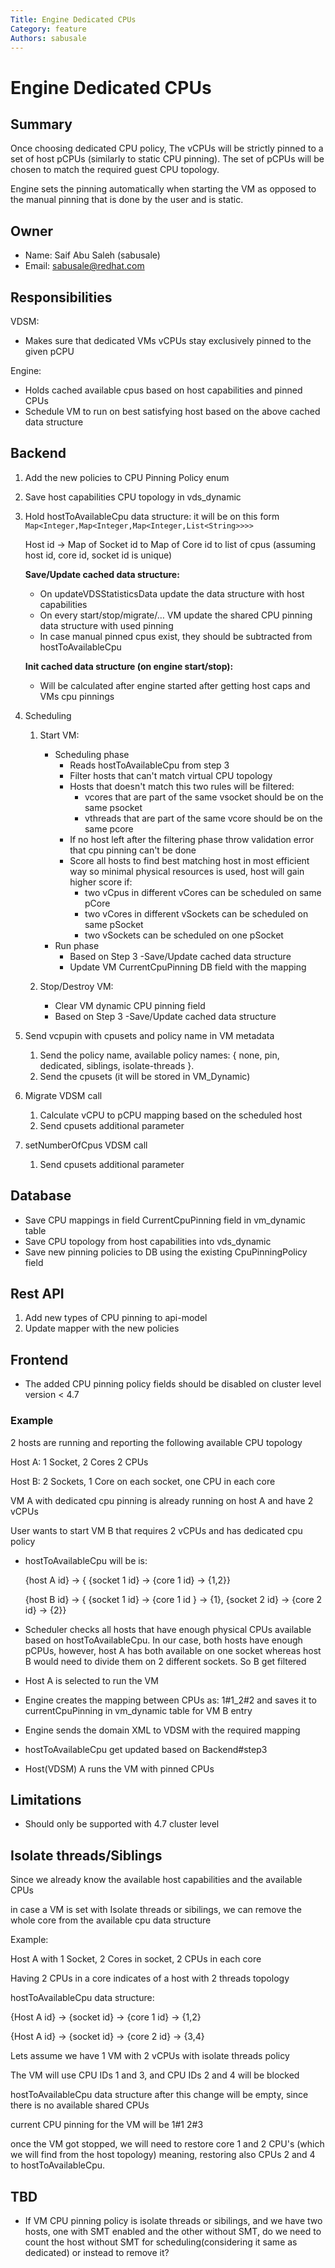 ```yaml
---
Title: Engine Dedicated CPUs
Category: feature
Authors: sabusale
---
```


# Engine Dedicated CPUs

## Summary

Once choosing dedicated CPU policy, The vCPUs will be strictly pinned to a set of host pCPUs
(similarly to static CPU pinning). The set of pCPUs will be chosen to match the required guest CPU topology.

Engine sets the pinning automatically when starting the VM as opposed to the manual pinning that is
done by the user and is static.

## Owner

-   Name: Saif Abu Saleh (sabusale)
-   Email: sabusale@redhat.com

## Responsibilities

VDSM:

- Makes sure that dedicated VMs vCPUs stay exclusively pinned to the given pCPU

Engine:
- Holds cached available cpus based on host capabilities and pinned CPUs
- Schedule VM to run on best satisfying host based on the above cached data structure



## Backend

1. Add the new policies to CPU Pinning Policy enum
2. Save host capabilities CPU topology in vds_dynamic
3. Hold hostToAvailableCpu data structure:
    it will be on this form `Map<Integer,Map<Integer,Map<Integer,List<String>>>>`
   
    Host id -> Map of Socket id to Map of Core id to list of cpus
    (assuming host id, core id, socket id is unique)

    **Save/Update cached data structure:**    

    * On updateVDSStatisticsData update the data structure with host capabilities
    * On every start/stop/migrate/… VM update the shared CPU pinning data structure
    with used pinning
    * In case manual pinned cpus exist, they should be subtracted from hostToAvailableCpu 

   **Init cached data structure (on engine start/stop):**

    * Will be calculated after engine started after getting host caps and VMs cpu pinnings
    

4. Scheduling
    1. Start VM:
        - Scheduling phase
            - Reads hostToAvailableCpu from step 3
            - Filter hosts that can't match virtual CPU topology
            - Hosts that doesn't match this two rules will be filtered:
              - vcores that are part of the same vsocket should be on the same psocket
              - vthreads that are part of the same vcore should be on the same pcore
            - If no host left after the filtering phase throw validation error that cpu pinning can't be done 
            - Score all hosts to find best matching host in most efficient way so minimal
              physical resources is used, host will gain higher score if:
              - two vCpus in different vCores can be scheduled on same pCore
              - two vCores in different vSockets can be scheduled on same pSocket
              - two vSockets can be scheduled on one pSocket
        - Run phase
            - Based on Step 3 -Save/Update cached data structure
            - Update VM CurrentCpuPinning DB field with the mapping

    2. Stop/Destroy VM:
        - Clear VM dynamic CPU pinning field
        - Based on Step 3 -Save/Update cached data structure
    
3. Send vcpupin with cpusets and policy name in VM metadata
   1. Send the policy name, available policy names: { none, pin, dedicated, siblings, isolate-threads }.
   2. Send the cpusets (it will be stored in VM_Dynamic)

4. Migrate VDSM call
   1. Calculate vCPU to pCPU mapping based on the scheduled host
   2. Send cpusets additional parameter
   
5. setNumberOfCpus VDSM call
   1. Send cpusets additional parameter


## Database

* Save CPU mappings in field CurrentCpuPinning field in vm_dynamic table
* Save CPU topology from host capabilities into vds_dynamic
* Save new pinning policies to DB using the existing CpuPinningPolicy field

## Rest API

1. Add new types of CPU pinning to api-model
2. Update mapper with the new policies

## Frontend

- The added CPU pinning policy fields should be disabled on cluster level version < 4.7


### Example
2 hosts are running and reporting the following available CPU topology


Host A: 1 Socket, 2 Cores 2 CPUs

Host B: 2 Sockets, 1 Core on each socket, one CPU in each core




VM A with dedicated cpu pinning is already running on host A and have 2 vCPUs

User wants to start VM B that requires 2 vCPUs and has dedicated cpu policy

- hostToAvailableCpu will be is:
  
  {host A id} -> { {socket 1 id} -> {core 1 id} -> {1,2}}
  
  {host B id} -> { {socket 1 id} -> {core 1 id } -> {1}, {socket 2 id} -> {core 2 id} -> {2}}
- Scheduler checks all hosts that have enough physical CPUs available based on hostToAvailableCpu. In our case, both
  hosts have enough pCPUs, however, host A has both available on one socket whereas host B would need to divide them on 
  2 different sockets. So B get filtered
- Host A is selected to run the VM
- Engine creates the mapping between CPUs as: 1#1_2#2 and saves it to currentCpuPinning in vm_dynamic table for VM B entry
- Engine sends the domain XML to VDSM with the required mapping
- hostToAvailableCpu get updated based on Backend#step3
- Host(VDSM) A runs the VM with pinned CPUs

## Limitations
- Should only be supported with 4.7 cluster level



## Isolate threads/Siblings

Since we already know the available host capabilities and the available CPUs

in case a VM is set with Isolate threads or sibilings, we can remove the whole core from the available cpu data structure

Example:

Host A with 1 Socket, 2 Cores in socket, 2 CPUs in each core

Having 2 CPUs in a core indicates of a host with 2 threads topology

hostToAvailableCpu data structure:

{Host A id} -> {socket id} -> {core 1 id} -> {1,2}

{Host A id} -> {socket id} -> {core 2 id} -> {3,4}

Lets assume we have 1 VM with 2 vCPUs with isolate threads policy

The VM will use CPU IDs 1 and 3, and CPU IDs 2 and 4 will be blocked

hostToAvailableCpu data structure after this change will be empty, since there is no available shared CPUs

current CPU pinning for the VM will be 1#1 2#3

once the VM got stopped, we will need to restore core 1 and 2 CPU's (which we will find from the host topology)
meaning, restoring also CPUs 2 and 4 to hostToAvailableCpu.

## TBD

- If VM CPU pinning policy is isolate threads or sibilings, and we have two hosts, one with SMT enabled and the other
  without SMT, do we need to count the host without SMT for scheduling(considering it same as dedicated)
  or instead to remove it?